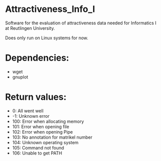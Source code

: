 # Attractiveness_Info_I
Software for the evaluation of attractiveness data needed for Informatics I at Reutlingen University.

Does only run on Linux systems for now.

# Dependencies:
- wget
- gnuplot

# Return values:
- 0: All went well
- -1: Unknown error
- 100: Error when allocating memory
- 101: Error when opening file
- 102: Error when opening Pipe
- 103: No annotation for matrikel number
- 104: Unknown operating system
- 105: Command not found
- 106: Unable to get PATH